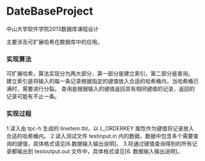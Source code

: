 # DateBaseProject
中山大学软件学院2013数据库课程设计

主要涉及可扩展哈希在数据库中的应用。

### 实现算法
可扩展哈希，算法实现分为两大部分，第一部分是建立索引，第二部分是查询。
建立索引是将输入的每一条记录根据指定的键值放入合适的哈希桶内，当哈希桶已满时，需要进行分裂。
查询是根据输入的键值返回具有相同键值的记录，返回的记录可能有不止一条。

### 实现过程
1.读入由 tpc-h 生成的 lineitem.tbl，以 L_ORDERKEY 属性作为键值将记录放入合适的哈希桶内。
2.读入测试文件 testinput.in 内的数据，数据中包含多个需要查询的键值，具体格式请见[6.数据输入输出说明]。
3.将通过键值查询得到的所有记录都输出到 testoutput.out 文件中，具体格式请见[6. 数据输入输出说明]。
